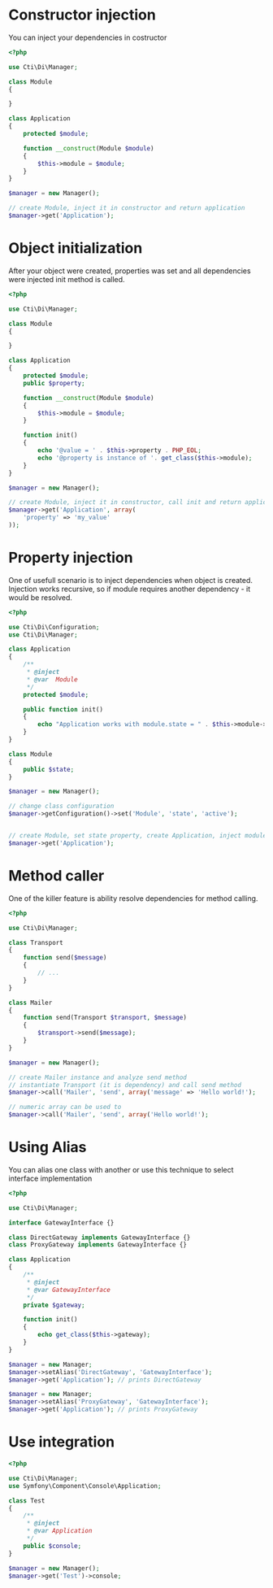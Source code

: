 # Constructor injection
You can inject your dependencies in costructor
```php
<?php

use Cti\Di\Manager;

class Module
{

}

class Application
{
    protected $module;

    function __construct(Module $module)
    {
        $this->module = $module;
    }
}

$manager = new Manager();

// create Module, inject it in constructor and return application
$manager->get('Application');
```

# Object initialization

After your object were created, properties was set and all dependencies were injected init method is called.

```php
<?php

use Cti\Di\Manager;

class Module
{

}

class Application
{
    protected $module;
    public $property;

    function __construct(Module $module)
    {
        $this->module = $module;
    }

    function init()
    {
        echo '@value = ' . $this->property . PHP_EOL;
        echo '@property is instance of '. get_class($this->module);
    }
}

$manager = new Manager();

// create Module, inject it in constructor, call init and return application
$manager->get('Application', array(
    'property' => 'my_value'
));
```

# Property injection
One of usefull scenario is to inject dependencies when object is created.  
Injection works recursive, so if module requires another dependency - it would be resolved. 

```php
<?php

use Cti\Di\Configuration;
use Cti\Di\Manager;

class Application
{
    /**
     * @inject
     * @var  Module
     */
    protected $module;

    public function init()
    {
        echo "Application works with module.state = " . $this->module->state;
    }
}

class Module
{
    public $state;
}

$manager = new Manager();

// change class configuration
$manager->getConfiguration()->set('Module', 'state', 'active');


// create Module, set state property, create Application, inject module and call init
$manager->get('Application');

```

# Method caller
One of the killer feature is ability resolve dependencies for method calling.

```php
<?php

use Cti\Di\Manager;

class Transport 
{
    function send($message) 
    {
        // ...
    }
}

class Mailer 
{
    function send(Transport $transport, $message) 
    {
        $transport->send($message);
    }
}

$manager = new Manager();

// create Mailer instance and analyze send method
// instantiate Transport (it is dependency) and call send method
$manager->call('Mailer', 'send', array('message' => 'Hello world!');

// numeric array can be used to
$manager->call('Mailer', 'send', array('Hello world!');

```

# Using Alias
You can alias one class with another or use this technique to select interface implementation

```php
<?php

use Cti\Di\Manager;

interface GatewayInterface {}

class DirectGateway implements GatewayInterface {}
class ProxyGateway implements GatewayInterface {}

class Application
{
    /**
     * @inject
     * @var GatewayInterface
     */
    private $gateway;

    function init()
    {
        echo get_class($this->gateway);
    }
}

$manager = new Manager;
$manager->setAlias('DirectGateway', 'GatewayInterface');
$manager->get('Application'); // prints DirectGateway

$manager = new Manager;
$manager->setAlias('ProxyGateway', 'GatewayInterface');
$manager->get('Application'); // prints ProxyGateway
```

# Use integration

```php
<?php

use Cti\Di\Manager;
use Symfony\Component\Console\Application;

class Test
{
    /**
     * @inject
     * @var Application
     */
    public $console;
}

$manager = new Manager();
$manager->get('Test')->console;
```